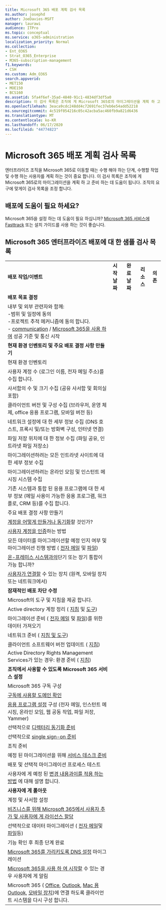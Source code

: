 ```yaml
---
title: Microsoft 365 배포 계획 검사 목록
ms.author: josephd
author: JoeDavies-MSFT
manager: laurawi
audience: ITPro
ms.topic: conceptual
ms.service: o365-administration
localization_priority: Normal
ms.collection:
- Ent_O365
- Strat_O365_Enterprise
- M365-subscription-management
f1.keywords:
- CSH
ms.custom: Adm_O365
search.appverid:
- MET150
- MOE150
- BCS160
ms.assetid: 5fa4f6ef-35ad-4840-91c1-4834df3df5a0
description: 이 검사 목록은 조직에 게 Microsoft 365로의 마이그레이션을 계획 하 고 준비 하는 데 도움이 됩니다.
ms.openlocfilehash: 3eaca9cdc248dd4c72691fec37eb6e54add52218
ms.sourcegitcommit: 4c519f054216c05c42acba5ac460fb9a821d6436
ms.translationtype: MT
ms.contentlocale: ko-KR
ms.lasthandoff: 06/17/2020
ms.locfileid: "44774823"
---
```

# <a name="deployment-planning-checklist-for-microsoft-365"></a>Microsoft 365 배포 계획 검사 목록

엔터프라이즈 조직을 Microsoft 365로 이동할 때는 수행 해야 하는 단계, 수행할 작업 및 수행 하는 사용자를 계획 하는 것이 중요 합니다. 이 검사 목록은 조직에 게 Microsoft 365로의 마이그레이션을 계획 하 고 준비 하는 데 도움이 됩니다. 조직의 요구에 맞게이 검사 목록을 조정 합니다.

## <a name="need-help-with-your-deployment"></a>배포에 도움이 필요 하세요?
Microsoft 365을 설정 하는 데 도움이 필요 하십니까? [Microsoft 365 서비스에](setup-guides-for-office-365.md) [Fasttrack](https://fasttrack.microsoft.com/microsoft-365) 또는 설치 가이드를 사용 하는 것이 좋습니다.

## <a name="sample-checklist-for-a-microsoft-365-enterprise-deployment"></a>Microsoft 365 엔터프라이즈 배포에 대 한 샘플 검사 목록

||||||
|:-----|:-----|:-----|:-----|:-----|
|**배포 작업/이벤트** <br/> |**시작 날짜** <br/> |**완료 날짜** <br/> |**리소스** <br/> |**의존** <br/> |
|**배포 목표 결정** <br/> |||||
| 내부 및 외부 관련자와 함께:<br>  -범위 및 일정에 동의 <br>  -프로젝트 추적 메커니즘에 동의 합니다.  <br>  - [communication](https://fasttrack.microsoft.com/microsoft-365)  /  [Microsoft 365을 사용 하 여](https://support.office.com/article/396b8d9e-e118-42d0-8a0d-87d1f2f055fb) 성공 기준 및 통신 시작|||||
|**현재 환경 인벤토리 및 주요 배포 결정 사항 만들기** |||||
|현재 환경 인벤토리 |||||
| 사용자 계정 수 (로그인 이름, 전자 메일 주소)를 수집 합니다. |||||
| 사서함의 수 및 크기 수집 (공유 사서함 및 회의실 포함) |||||
| 클라이언트 버전 및 구성 수집 (브라우저, 운영 체제, office 응용 프로그램, 모바일 버전 등) |||||
| 네트워크 설정에 대 한 세부 정보 수집 (DNS 호스트, 프록시 및/또는 방화벽 구성, 인터넷 연결) |||||
| 파일 저장 위치에 대 한 정보 수집 (파일 공유, 인트라넷 파일 저장소) |||||
| 마이그레이션하려는 모든 인트라넷 사이트에 대 한 세부 정보 수집 |||||
| 마이그레이션하려는 온라인 모임 및 인스턴트 메시징 시스템 수집 |||||
| 기존 시스템과 통합 된 응용 프로그램에 대 한 세부 정보 (메일 사용이 가능한 응용 프로그램, 워크플로, CRM 등)를 수집 합니다. |||||
|주요 배포 결정 사항 만들기 |||||
| [계정을 어떻게 만들거나 동기화](https://go.microsoft.com/fwlink/?LinkId=534819)할 것인가? |||||
| [사용자 계정을 인증](https://go.microsoft.com/fwlink/?LinkId=534820)하는 방법 |||||
| 모든 데이터를 마이그레이션할 예정 인지 여부 및 마이그레이션 진행 방법 ( [전자 메일](https://go.microsoft.com/fwlink/?LinkId=534823) 및 [파일](https://go.microsoft.com/fwlink/?LinkId=534824)) |||||
| [온-프레미스 시스템과의](https://go.microsoft.com/fwlink/?LinkId=534822)단기 또는 장기 통합이 가능 합니까? |||||
| [사용자가 연결할](https://go.microsoft.com/fwlink/?LinkId=534821) 수 있는 장치 (원격, 모바일 장치 또는 네트워크에서) |||||
|**잠재적인 배포 차단 수정** |||||
|Microsoft의 도구 및 지침을 제공 합니다. |||||
| Active directory 계정 정리 ( [지침](https://go.microsoft.com/fwlink/?LinkId=534825) 및 [도구](https://go.microsoft.com/fwlink/?LinkId=534826)) |||||
| 마이그레이션 준비 ( [전자 메일](https://go.microsoft.com/fwlink/?LinkId=534823) 및 [파일](https://go.microsoft.com/fwlink/?LinkId=534824))를 위한 데이터 가져오기 |||||
| 네트워크 준비 ( [지침 및 도구](https://aka.ms/tune)) |||||
| 클라이언트 소프트웨어 버전 업데이트 ( [지침](https://go.microsoft.com/fwlink/?LinkId=534827)) |||||
| Active Directory Rights Management Services가 있는 경우: 환경 준비 ( [지침](https://go.microsoft.com/fwlink/?linkid=844967))  <br/> |||||
|**조직에서 사용할 수 있도록 Microsoft 365 서비스 설정** |||||
|Microsoft 365 구독 구성 |||||
|[구독에 사용할 도메인 확인](https://go.microsoft.com/fwlink/?LinkId=534828) |||||
| [응용 프로그램 설정](https://go.microsoft.com/fwlink/?LinkId=534829) 구성 (전자 메일, 인스턴트 메시징, 온라인 모임, 웹 공동 작업, 파일 저장, Yammer) |||||
| 선택적으로 [디렉터리 동기화 준비](https://go.microsoft.com/fwlink/?LinkId=534830) |||||
| 선택적으로 [single sign-on 준비](https://go.microsoft.com/fwlink/?LinkId=534831) |||||
|조직 준비 |||||
|예정 된 마이그레이션을 위해 [서비스 데스크 준비](https://fasttrack.microsoft.com/office) |||||
| 배포 및 선택적 마이그레이션 프로세스 테스트 |||||
| 사용자에 게 예정 된 [변경 내용과이를 적용 하는 방법](https://fasttrack.microsoft.com/office) 에 대해 설명 합니다. |||||
|**사용자에 게 롤아웃** |||||
|계정 및 사서함 설정 |||||
| [비즈니스를 위해 Microsoft 365에서 사용자 추가 및 사용자에 게 라이선스 할당](https://support.office.com/article/997596b5-4173-4627-b915-36abac6786dc) |||||
| 선택적으로 데이터 마이그레이션 ( [전자 메일](https://go.microsoft.com/fwlink/?LinkId=534823)및 [파일](https://go.microsoft.com/fwlink/?LinkId=534824)등) |||||
|기능 확인 후 최종 단계 완료 |||||
| [Microsoft 365를 가리키도록 DNS 설정](https://go.microsoft.com/fwlink/?LinkId=534835) 마이그레이션 |||||
| [Microsoft 365을 사용 하 여 시작할](https://support.microsoft.com/office/microsoft-365-basics-video-training-396b8d9e-e118-42d0-8a0d-87d1f2f055fb) 수 있는 경우 사용자에 게 알림 |||||
| Microsoft 365 ( [Office](https://go.microsoft.com/fwlink/?LinkId=534836), [Outlook](https://go.microsoft.com/fwlink/?LinkId=534837), [Mac 용 Outlook](https://support.office.com/article/6e27792a-9267-4aa4-8bb6-c84ef146101b#PickTab=Outlook_for_Mac), [모바일 장치](https://go.microsoft.com/fwlink/?LinkId=534840))에 연결 하도록 클라이언트 시스템을 다시 구성 합니다.  |||||
